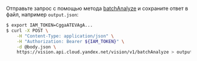 Отправьте запрос с помощью метода [batchAnalyze](../../vision/api-ref/Vision/batchAnalyze.md) и сохраните ответ в файл, например `output.json`:

```bash
$ export IAM_TOKEN=CggaATEVAgA...
$ curl -X POST \
    -H "Content-Type: application/json" \
    -H "Authorization: Bearer ${IAM_TOKEN}" \
    -d @body.json \
    https://vision.api.cloud.yandex.net/vision/v1/batchAnalyze > output.json
```